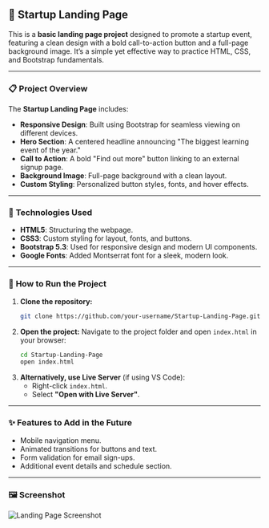 ## 🚀 **Startup Landing Page**

This is a **basic landing page project** designed to promote a startup event, featuring a clean design with a bold call-to-action button and a full-page background image. It’s a simple yet effective way to practice HTML, CSS, and Bootstrap fundamentals.

---

### 📋 **Project Overview**

The **Startup Landing Page** includes:
- **Responsive Design**: Built using Bootstrap for seamless viewing on different devices.
- **Hero Section**: A centered headline announcing "The biggest learning event of the year."
- **Call to Action**: A bold "Find out more" button linking to an external signup page.
- **Background Image**: Full-page background with a clean layout.
- **Custom Styling**: Personalized button styles, fonts, and hover effects.

---

### 🔧 **Technologies Used**

- **HTML5**: Structuring the webpage.
- **CSS3**: Custom styling for layout, fonts, and buttons.
- **Bootstrap 5.3**: Used for responsive design and modern UI components.
- **Google Fonts**: Added Montserrat font for a sleek, modern look.

---

### 🌟 **How to Run the Project**

1. **Clone the repository:**
   ```bash
   git clone https://github.com/your-username/Startup-Landing-Page.git
   ```
2. **Open the project:**
   Navigate to the project folder and open `index.html` in your browser:
   ```bash
   cd Startup-Landing-Page
   open index.html
   ```
3. **Alternatively, use Live Server** (if using VS Code):
   - Right-click `index.html`.
   - Select **"Open with Live Server"**.

---

### ✨ **Features to Add in the Future**

- Mobile navigation menu.
- Animated transitions for buttons and text.
- Form validation for email sign-ups.
- Additional event details and schedule section.

---

### 🖼️ Screenshot

![Landing Page Screenshot](https://raw.githubusercontent.com/mohana-g/basic_startup_landing_page/main/Website%20Screenshot/Screenshot%20(1260).png)
